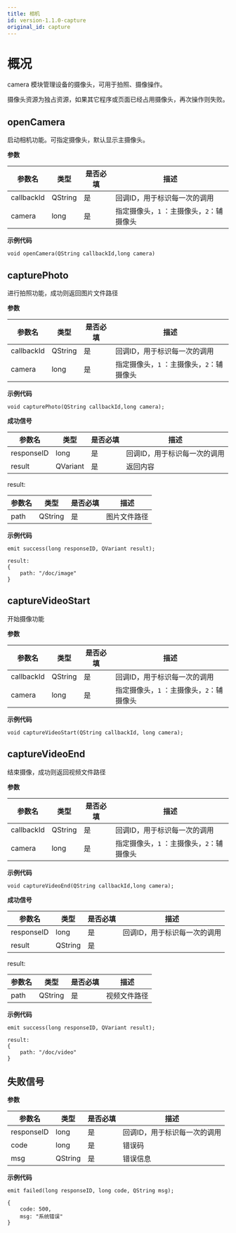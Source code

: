 ```yaml
---
title: 相机
id: version-1.1.0-capture
original_id: capture
---
```


# 概况

<span class="arg-name">camera</span> 模块管理设备的摄像头，可用于拍照、摄像操作。

摄像头资源为独占资源，如果其它程序或页面已经占用摄像头，再次操作则失败。



## openCamera

启动相机功能。可指定摄像头，默认显示主摄像头。



**参数**

| 参数名     | 类型    | 是否必填 | 描述                                      |
| ---------- | ------- | -------- | ----------------------------------------- |
| callbackId | QString | 是       | 回调ID，用于标识每一次的调用              |
| camera     | long    | 是       | 指定摄像头，`1` ：主摄像头，`2`：辅摄像头 |

**示例代码**

```
void openCamera(QString callbackId,long camera)
```



## capturePhoto

进行拍照功能，成功则返回图片文件路径



**参数**

| 参数名     | 类型    | 是否必填 | 描述                                      |
| ---------- | ------- | -------- | ----------------------------------------- |
| callbackId | QString | 是       | 回调ID，用于标识每一次的调用              |
| camera     | long    | 是       | 指定摄像头，`1` ：主摄像头，`2`：辅摄像头 |

**示例代码**

```
void capturePhoto(QString callbackId,long camera);
```



**成功信号**

| 参数名     | 类型     | 是否必填 | 描述                         |
| ---------- | -------- | -------- | ---------------------------- |
| responseID | long     | 是       | 回调ID，用于标识每一次的调用 |
| result     | QVariant | 是       | 返回内容                     |

result:

| 参数名 | 类型    | 是否必填 | 描述         |
| ------ | ------- | -------- | ------------ |
| path   | QString | 是       | 图片文件路径 |



**示例代码**

```
emit success(long responseID, QVariant result);
```

```
result:
{
	path: "/doc/image"	
}
```



## captureVideoStart

开始摄像功能



**参数**

| 参数名     | 类型    | 是否必填 | 描述                                      |
| ---------- | ------- | -------- | ----------------------------------------- |
| callbackId | QString | 是       | 回调ID，用于标识每一次的调用              |
| camera     | long    | 是       | 指定摄像头，`1` ：主摄像头，`2`：辅摄像头 |

**示例代码**

```
void captureVideoStart(QString callbackId, long camera);
```



## captureVideoEnd

结束摄像，成功则返回视频文件路径



**参数**

| 参数名     | 类型    | 是否必填 | 描述                                      |
| ---------- | ------- | -------- | ----------------------------------------- |
| callbackId | QString | 是       | 回调ID，用于标识每一次的调用              |
| camera     | long    | 是       | 指定摄像头，`1` ：主摄像头，`2`：辅摄像头 |

**示例代码**

```
void captureVideoEnd(QString callbackId,long camera);
```



**成功信号**

| 参数名     | 类型    | 是否必填 | 描述                         |
| ---------- | ------- | -------- | ---------------------------- |
| responseID | long    | 是       | 回调ID，用于标识每一次的调用 |
| result     | QString | 是       |                              |

result:

| 参数名 | 类型    | 是否必填 | 描述         |
| ------ | ------- | -------- | ------------ |
| path   | QString | 是       | 视频文件路径 |



**示例代码**

```
emit success(long responseID, QVariant result);
```

```
result:
{
	path: "/doc/video"	
}
```



## 失败信号

**参数**

| 参数名     | 类型    | 是否必填 | 描述                         |
| ---------- | ------- | -------- | ---------------------------- |
| responseID | long    | 是       | 回调ID，用于标识每一次的调用 |
| code       | long    | 是       | 错误码                       |
| msg        | QString | 是       | 错误信息                     |

**示例代码**

```
emit failed(long responseID, long code, QString msg);
```

```
{
	code: 500,
    msg: "系统错误"
}
```

